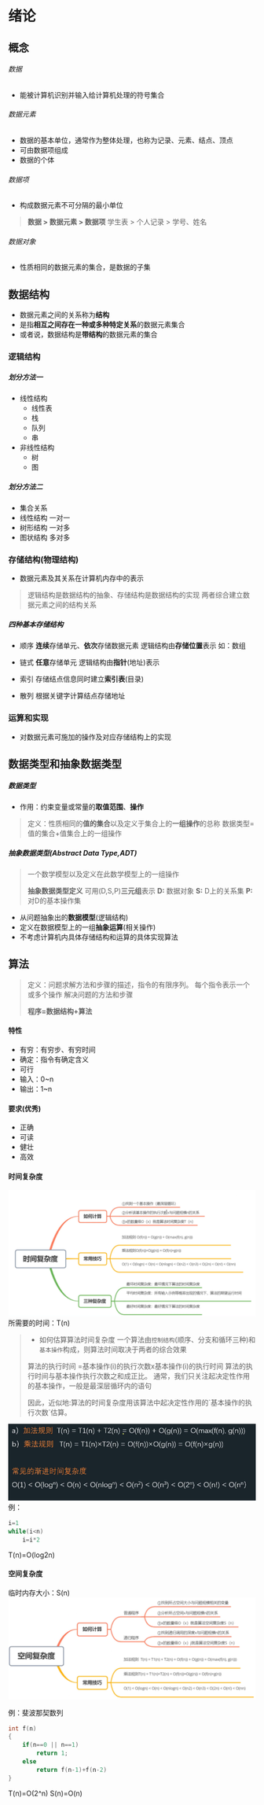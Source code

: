 # 绪论
## 概念
###### 数据
   - 能被计算机识别并输入给计算机处理的符号集合

###### 数据元素
   - 数据的基本单位，通常作为整体处理，也称为记录、元素、结点、顶点
   - 可由数据项组成
   - 数据的个体

###### 数据项
   - 构成数据元素不可分隔的最小单位

> **数据 > 数据元素 > 数据项**
> 学生表 > 个人记录 > 学号、姓名

###### 数据对象
   - 性质相同的数据元素的集合，是数据的子集

## 数据结构

- 数据元素之间的关系称为**结构**
- 是指**相互之间存在一种或多种特定关系**的数据元素集合
- 或者说，数据结构是**带结构**的数据元素的集合
  
### 逻辑结构

##### 划分方法一
- 线性结构
  - 线性表
  - 栈
  - 队列
  - 串
- 非线性结构
  - 树
  - 图

##### 划分方法二
- 集合关系
- 线性结构
  一对一
- 树形结构
  一对多
- 图状结构
  多对多

### 存储结构(物理结构)
- 数据元素及其关系在计算机内存中的表示


> 逻辑结构是数据结构的抽象、存储结构是数据结构的实现
> 两者综合建立数据元素之间的结构关系

##### 四种基本存储结构

- 顺序
  **连续**存储单元、**依次**存储数据元素
  逻辑结构由**存储位置**表示
  如：数组

- 链式
  **任意**存储单元
  逻辑结构由**指针**(地址)表示

- 索引
  存储结点信息同时建立**索引表**(目录)

- 散列
  根据关键字计算结点存储地址

### 运算和实现
- 对数据元素可施加的操作及对应存储结构上的实现

## 数据类型和抽象数据类型
##### 数据类型

- 作用：约束变量或常量的**取值范围**、**操作**


> 定义：性质相同的**值的集合**以及定义于集合上的**一组操作**的总称
> 数据类型=值的集合+值集合上的一组操作

##### 抽象数据类型(*A*bstract *D*ata *T*ype,ADT)

> 一个数学模型以及定义在此数学模型上的一组操作
>
> **抽象数据类型定义**
> 可用(D,S,P)**三元组**表示
> **D:** 数据对象
> **S:** D上的关系集
> **P:** 对D的基本操作集

- 从问题抽象出的**数据模型**(逻辑结构)
- 定义在数据模型上的一组**抽象运算**(相关操作)
- 不考虑计算机内具体存储结构和运算的具体实现算法

## 算法

> 定义：问题求解方法和步骤的描述，指令的有限序列。
> 每个指令表示一个或多个操作
> 解决问题的方法和步骤
>
> **程序=数据结构+算法**

#### 特性

- 有穷：有穷步、有穷时间
- 确定：指令有确定含义
- 可行
- 输入：0~n
- 输出：1~n

#### 要求(优秀)

- 正确
- 可读
- 健壮
- 高效

#### 时间复杂度
![hhh](../../../images/0504-4.png "图片title")
所需要的时间：T(n)
> - 如何估算算法时间复杂度
一个算法由`控制结构`(顺序、分支和循环三种)和`基本操作`构成，则算法时间取决于两者的综合效果
> 
> 算法的执行时间 =基本操作(i)的执行次数x基本操作(i)的执行时间
> 算法的执行时间与基本操作执行次数之和成正比。
> 通常，我们只关注起决定性作用的基本操作，一般是最深层循环内的语句
> </p> 
>因此，近似地:算法的时间复杂度用该算法中起决定性作用的`基本操作的执行次数`估算。
![hhh](../../../images/0504-3.png "图片title")
例：
```c
i=1
while(i<n)
    i=i*2
```
T(n)=O(log2n)

#### 空间复杂度
临时内存大小：S(n)
![hhh](../../../images/0504-5.png "图片title")

例：斐波那契数列
```c
int f(n)
{
    if(n==0 || n==1)
        return 1;
    else
        return f(n-1)+f(n-2)
}
```
T(n)=O(2^n)
S(n)=O(n)
